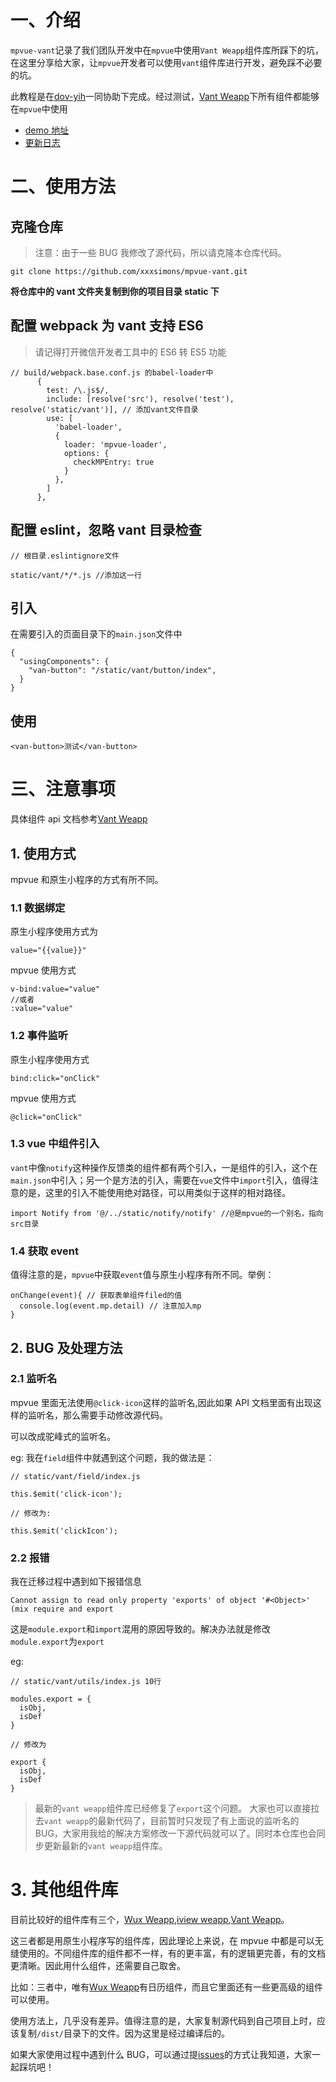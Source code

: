 # 一、介绍

`mpvue-vant`记录了我们团队开发中在`mpvue`中使用`Vant Weapp`组件库所踩下的坑，在这里分享给大家，让`mpvue`开发者可以使用`vant`组件库进行开发，避免踩不必要的坑。

此教程是在[dov-yih](https://github.com/dov-yih)一同协助下完成。经过测试，[Vant Weapp](https://youzan.github.io/vant-weapp/#/intro)下所有组件都能够在`mpvue`中使用

- [demo 地址](./demo)
- [更新日志](./blog/update.md)

# 二、使用方法

## 克隆仓库

> 注意：由于一些 BUG 我修改了源代码，所以请克隆本仓库代码。

```
git clone https://github.com/xxxsimons/mpvue-vant.git
```

**将仓库中的 vant 文件夹复制到你的项目目录 static 下**

## 配置 webpack 为 vant 支持 ES6

> 请记得打开微信开发者工具中的 ES6 转 ES5 功能

```
// build/webpack.base.conf.js 的babel-loader中
      {
        test: /\.js$/,
        include: [resolve('src'), resolve('test'), resolve('static/vant')], // 添加vant文件目录
        use: [
          'babel-loader',
          {
            loader: 'mpvue-loader',
            options: {
              checkMPEntry: true
            }
          },
        ]
      },
```

## 配置 eslint，忽略 vant 目录检查

```
// 根目录.eslintignore文件

static/vant/*/*.js //添加这一行
```

## 引入

在需要引入的页面目录下的`main.json`文件中

```
{
  "usingComponents": {
    "van-button": "/static/vant/button/index",
  }
}
```

## 使用

```
<van-button>测试</van-button>
```

# 三、注意事项

具体组件 api 文档参考[Vant Weapp](https://youzan.github.io/vant-weapp/#/intro)

## 1. 使用方式

mpvue 和原生小程序的方式有所不同。

### 1.1 数据绑定

原生小程序使用方式为

```
value="{{value}}"
```

mpvue 使用方式

```
v-bind:value="value"
//或者
:value="value"
```

### 1.2 事件监听

原生小程序使用方式

```
bind:click="onClick"
```

mpvue 使用方式

```
@click="onClick"
```

### 1.3 vue 中组件引入

`vant`中像`notify`这种操作反馈类的组件都有两个引入，一是组件的引入，这个在`main.json`中引入；另一个是方法的引入，需要在`vue`文件中`import`引入，值得注意的是，这里的引入不能使用绝对路径，可以用类似于这样的相对路径。

```
import Notify from '@/../static/notify/notify' //@是mpvue的一个别名，指向src目录
```

### 1.4 获取 event

值得注意的是，`mpvue`中获取`event`值与原生小程序有所不同。举例：

```
onChange(event){ // 获取表单组件filed的值
  console.log(event.mp.detail) // 注意加入mp
}
```

## 2. BUG 及处理方法

### 2.1 监听名

mpvue 里面无法使用`@click-icon`这样的监听名,因此如果 API 文档里面有出现这样的监听名，那么需要手动修改源代码。

可以改成驼峰式的监听名。

eg: 我在`field`组件中就遇到这个问题，我的做法是：

```
// static/vant/field/index.js

this.$emit('click-icon');

// 修改为:

this.$emit('clickIcon');
```

### 2.2 报错

我在迁移过程中遇到如下报错信息

```
Cannot assign to read only property 'exports' of object '#<Object>' (mix require and export
```

这是`module.export`和`import`混用的原因导致的。解决办法就是修改`module.export`为`export`

eg:

```
// static/vant/utils/index.js 10行

modules.export = {
  isObj,
  isDef
}

// 修改为

export {
  isObj,
  isDef
}
```

> 最新的`vant weapp`组件库已经修复了`export`这个问题。 大家也可以直接拉去`vant weapp`的最新代码了，目前暂时只发现了有上面说的监听名的 BUG，大家用我给的解决方案修改一下源代码就可以了。同时本仓库也会同步更新最新的`vant weapp`组件库。

# 3. 其他组件库

目前比较好的组件库有三个，[Wux Weapp](https://wux-weapp.github.io/wux-weapp/#/),[iview weapp](https://weapp.iviewui.com/),[Vant Weapp](https://youzan.github.io/vant-weapp/#/intro)。

这三者都是用原生小程序写的组件库，因此理论上来说，在 mpvue 中都是可以无缝使用的。不同组件库的组件都不一样，有的更丰富，有的逻辑更完善，有的文档更清晰。因此用什么组件，还需要自己取舍。

比如：三者中，唯有[Wux Weapp](https://wux-weapp.github.io/wux-weapp/#/)有日历组件，而且它里面还有一些更高级的组件可以使用。

使用方法上，几乎没有差异。值得注意的是，大家复制源代码到自己项目上时，应该复制`/dist/`目录下的文件。因为这里是经过编译后的。

如果大家使用过程中遇到什么 BUG，可以通过提[issues](https://github.com/xxxsimons/mpvue-vant/issues)的方式让我知道，大家一起踩坑吧！
